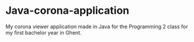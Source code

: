 # Java-corona-application

My corona viewer application made in Java for the Programming 2 class for my first bachelor year in Ghent.
